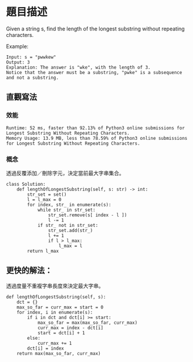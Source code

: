 # 題目描述

Given a string s, find the length of the longest substring without repeating characters.

Example:

```
Input: s = "pwwkew"
Output: 3
Explanation: The answer is "wke", with the length of 3.
Notice that the answer must be a substring, "pwke" is a subsequence and not a substring.
```

## 直觀寫法

### 效能

```
Runtime: 52 ms, faster than 92.13% of Python3 online submissions for Longest Substring Without Repeating Characters.
Memory Usage: 13.9 MB, less than 78.59% of Python3 online submissions for Longest Substring Without Repeating Characters.
```

### 概念

透過反覆添加／刪除字元，決定當前最大字串集合。
```
class Solution:
    def lengthOfLongestSubstring(self, s: str) -> int:
        str_set = set()
        l = l_max = 0
        for index, str_ in enumerate(s):
            while str_ in str_set:
                str_set.remove(s[ index - l ])
                l -= 1
            if str_ not in str_set:
                str_set.add(str_)
                l += 1
                if l > l_max:
                    l_max = l
        return l_max
```

## 更快的解法：

透過度量不重複字串長度來決定最大字串。
```
def lengthOfLongestSubstring(self, s):
    dct = {}
    max_so_far = curr_max = start = 0
    for index, i in enumerate(s):
        if i in dct and dct[i] >= start:
            max_so_far = max(max_so_far, curr_max)
            curr_max = index - dct[i]
            start = dct[i] + 1
        else:
            curr_max += 1
        dct[i] = index
    return max(max_so_far, curr_max)
```
